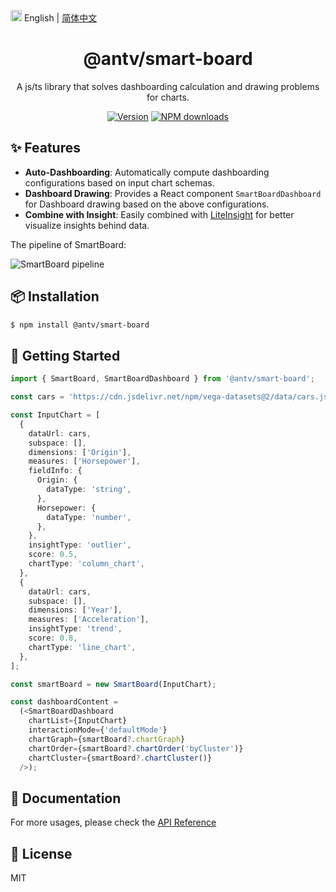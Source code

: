 <img src="https://gw.alipayobjects.com/zos/antfincdn/R8sN%24GNdh6/language.svg" width="18"> English | [简体中文](./zh-CN/README.zh-CN.md)


<h1 align="center">
<b>@antv/smart-board</b>
</h1>

<div align="center">
A js/ts library that solves dashboarding calculation and drawing problems for charts.


[![Version](https://badgen.net/npm/v/@antv/smart-board)](https://www.npmjs.com/@antv/smart-board)
[![NPM downloads](http://img.shields.io/npm/dm/@antv/smart-board.svg)](http://npmjs.com/@antv/smart-board)
</div>


## ✨ Features

* **Auto-Dashboarding**: Automatically compute dashboarding configurations based on input chart schemas.
* **Dashboard Drawing**: Provides a React component `SmartBoardDashboard` for Dashboard drawing based on the above configurations.
* **Combine with Insight**: Easily combined with [LiteInsight](https://ava.antv.vision/en/docs/api/lite-insight/auto-insights) for better visualize insights behind data.

The pipeline of SmartBoard:

<img src='https://gw.alipayobjects.com/mdn/rms_fabca5/afts/img/A*1P_URIfu2GwAAAAAAAAAAAAAARQnAQ' alt='SmartBoard pipeline' />

## 📦 Installation

```bash
$ npm install @antv/smart-board
```

## 🔨 Getting Started


```ts
import { SmartBoard, SmartBoardDashboard } from '@antv/smart-board';

const cars = 'https://cdn.jsdelivr.net/npm/vega-datasets@2/data/cars.json';

const InputChart = [
  {
    dataUrl: cars,
    subspace: [],
    dimensions: ['Origin'],
    measures: ['Horsepower'],
    fieldInfo: {
      Origin: {
        dataType: 'string',
      },
      Horsepower: {
        dataType: 'number',
      },
    },
    insightType: 'outlier',
    score: 0.5,
    chartType: 'column_chart',
  },
  {
    dataUrl: cars,
    subspace: [],
    dimensions: ['Year'],
    measures: ['Acceleration'],
    insightType: 'trend',
    score: 0.8,
    chartType: 'line_chart',
  },
];

const smartBoard = new SmartBoard(InputChart);

const dashboardContent = 
  (<SmartBoardDashboard
    chartList={InputChart}
    interactionMode={'defaultMode'}
    chartGraph={smartBoard?.chartGraph}
    chartOrder={smartBoard?.chartOrder('byCluster')}
    chartCluster={smartBoard?.chartCluster()}
  />);
```

## 📖 Documentation

For more usages, please check the [API Reference](https://ava.antv.vision/en/docs/api/smart-board/SmartBoard)


## 📄 License

MIT
